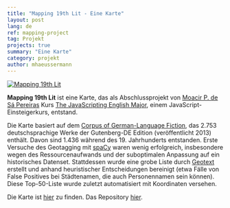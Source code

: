 ```yaml
---
title: "Mapping 19th Lit - Eine Karte"
layout: post
lang: de
ref: mapping-project
tag: Projekt
projects: true
summary: "Eine Karte"
category: projekt
author: mhaeussermann
---
```

[![Mapping 19th Lit]({{site.url}}{{site.baseurl}}/assets/images/19thlitmap.png)](https://manuelhaeussermann.de/mapping-19th-lit/)

**Mapping 19th Lit** ist eine Karte, das als Abschlussprojekt von [Moacir P. de Sá Pereiras](https://moacir.com/) Kurs [The JavaScripting English Major](https://the-javascripting-english-major.org/), einem JavaScript-Einsteigerkurs, entstand.

Die Karte basiert auf dem [Corpus of German-Language Fiction](https://figshare.com/articles/Corpus_of_German-Language_Fiction_txt_/4524680), das 2.753 deutschsprachige Werke der Gutenberg-DE Edition (veröffentlicht 2013) enthält. Davon sind 1.436 während des 19. Jahrhunderts entstanden. Erste Versuche des Geotagging mit [spaCy](https://github.com/explosion/spaCy) waren wenig erfolgreich, insbesondere wegen des Ressourcenaufwands und der suboptimalen Anpassung auf ein historisches Datenset. Stattdessen wurde eine grobe Liste durch [Geotext](https://geotext.readthedocs.io/en/latest/) erstellt und anhand heuristischer Entscheidungen bereinigt (etwa Fälle von False Positives bei Städtenamen, die auch Personennamen sein können). Diese Top-50-Liste wurde zuletzt automatisiert mit Koordinaten versehen.

Die Karte ist [hier](https://manuelhaeussermann.de/mapping-19th-lit/) zu finden. Das Repository [hier](https://github.com/mhaeussermann/mapping-19th-lit).
